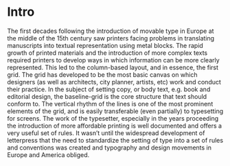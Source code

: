 # Intro

The first decades following the introduction of movable type in Europe at the middle of the 15th century saw printers facing problems in translating manuscripts into textual representation using metal blocks. The rapid growth of printed materials and the introduction of more complex texts required printers to develop ways in which information can be more clearly represented. This led to the column-based layout, and in essence, the first grid. The grid has developed to be the most basic canvas on which designers (as well as architects, city planner, artists, etc) work and conduct their practice.
In the subject of setting copy, or body text, e.g. book and editorial design, the baseline-grid is the core structure that text should conform to. The vertical rhythm of the lines is one of the most prominent elements of the grid, and is easily transferable (even partially) to typesetting for screens.
The work of the typesetter, especially in the years proceeding the introduction of more affordable printing is well documented and offers a very useful set of rules.
It wasn’t until the widespread development of letterpress that the need to standardize the setting of type into a set of rules and conventions was created and typography and design movements in Europe and America obliged.

